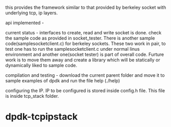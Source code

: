 this provides the framework similar to that provided by berkeley socket with underlying tcp, ip layers.

api implemented -

current status -
   interfaces to create, read and write socket is done. check the sample code as provided in socket_tester. There is another sample code(samplesocketclient.c) for berkeley sockets.
These two work in pair, to test one has to run the samplesocketclient.c under normal linus environment and another one(socket tester) is part of overall code.
Furture work is to move them away and create a library which will be statically or dynamically liked to sample code.

compilation and testing -
   download the current parent folder and move it to sample examples of dpdk and run the file help (./help)

configuring the IP.
   IP to be configured is stored inside config.h file. This file is inside tcp_stack folder.


dpdk-tcpipstack
===============
